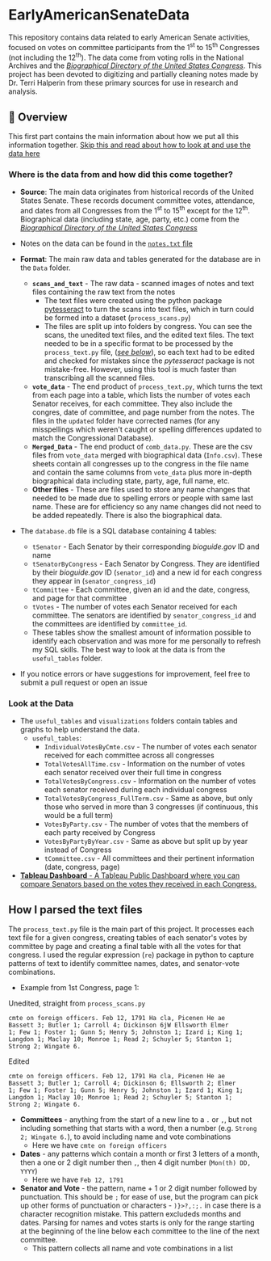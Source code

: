 # EarlyAmericanSenateData
This repository contains data related to early American Senate activities, focused on votes on committee participants from the  1<sup>st</sup> to 15<sup>th</sup> Congresses (not including the 12<sup>th</sup>). The data come from voting rolls in the National Archives and the [*Biographical Directory of the United States Congress*](https://bioguide.congress.gov/). This project has been devoted to digitizing and partially cleaning notes made by Dr. Terri Halperin from these primary sources for use in research and analysis.

## 📜 Overview

This first part contains the main information about how we put all this information together. [Skip this and read about how to look at and use the data here](#look-at-the-data)
    
### Where is the data from and how did this come together?
- **Source**: The main data originates from historical records of the United States Senate. These records document committee votes, attendance, and dates from all Congresses from the 1<sup>st</sup> to 15<sup>th</sup> except for the 12<sup>th</sup>. Biographical data (including state, age, party, etc.) come from the [*Biographical Directory of the United States Congress*](https://bioguide.congress.gov/)
- Notes on the data can be found in the [`notes.txt` file](https://github.com/ewolman/EarlyAmericanSenateData/blob/main/notes.txt)

- **Format**: The main raw data and tables generated for the database are in the `Data` folder. 
    - **`scans_and_text`** - The raw data - scanned images of notes and text files containing the raw text from the notes
         - The text files were created using the python package [pytesseract](https://pypi.org/project/pytesseract/) to turn the scans into text files, which in turn could be formed into a dataset (`process_scans.py`)
         - The files are split up into folders by congress. You can see the scans, the unedited text files, and the edited text files. The text needed to be in a specific format to be processed by the `process_text.py` file, ([*see below*](#how-i-parsed-the-text-files)), so each text had to be edited and checked for mistakes since the *pytesseract* package is not mistake-free. However, using this tool is much faster than transcribing all the scanned files.
    - **`vote_data`** - The end product of `process_text.py`, which turns the text from each page into a table, which lists the number of votes each Senator receives, for each committee. They also include the congres, date of committee, and page number from the notes. The files in the `updated` folder have corrected names (for any misspellings which weren't caught or spelling differences updated to match the Congressional Database).
    - **`Merged_Data`** - The end product of `comb_data.py`. These are the csv files from `vote_data` merged with biographical data (`Info.csv`). These sheets contain all congresses up to the congress in the file name and contain the same columns from `vote_data` plus more in-depth biographical data including state, party, age, full name, etc.
    - **Other files** - These are files used to store any name changes that needed to be made due to spelling errors or people with same last name. These are for efficiency so any name changes did not need to be added repeatedly. There is also the biographical data.

- The `database.db` file is a SQL database containing 4 tables:
  - `tSenator` - Each Senator by their corresponding *bioguide.gov* ID and name
  - `tSenatorByCongress` - Each Senator by Congress. They are identified by their *bioguide.gov* ID (`senator_id`) and a new id for each congress they appear in (`senator_congress_id`)
  - `tCommittee` - Each committee, given an id and the date, congress, and page for that committee
  - `tVotes` - The number of votes each Senator received for each committee. The senators are identified by `senator_congress_id` and the committees are identified by `committee_id`.
  - These tables show the smallest amount of information possible to identify each observation and was more for me personally to refresh my SQL skills. The best way to look at the data is from the `useful_tables` folder.
- If you notice errors or have suggestions for improvement, feel free to submit a pull request or open an issue

### Look at the Data
- The `useful_tables` and `visualizations` folders contain tables and graphs to help understand the data.
   - `useful_tables`:
     -  `IndividualVotesByCmte.csv` - The number of votes each senator received for each committee across all congresses
     -  `TotalVotesAllTime.csv` - Information on the number of votes each senator received over their full time in congress
     -  `TotalVotesByCongress.csv` - Information on the number of votes each senator received during each individual congress
     -  `TotalVotesByCongress_FullTerm.csv` - Same as above, but only those who served in more than 3 congresses (if continuous, this would be a full term)
     -  `VotesByParty.csv` - The number of votes that the members of each party received by Congress
     -  `VotesByPartyByYear.csv` - Same as above but split up by year instead of Congress
     -  `tCommittee.csv` - All committees and their pertinent information (date, congress, page)
- [**Tableau Dashboard** - A Tableau Public Dashboard where you can compare Senators based on the votes they received in each Congress.](https://public.tableau.com/app/profile/elias.wolman/viz/SenatorDashboard/Dashboard1?publish=yes)
## How I parsed the text files

The `process_text.py` file is the main part of this project. It processes each text file for a given congress, creating tables of each senator's votes by committee by page and creating a final table with all the votes for that congress. I used the regular expression (`re`) package in python to capture patterns of text to identify committee names, dates, and senator-vote combinations.
- Example from 1st Congress, page 1:
  
Unedited, straight from `process_scans.py`
```
cmte on foreign officers. Feb 12, 1791 Ha cla, Picenen He ae
Bassett 3; Butler 1; Carroll 4; Dickinson 6jW Ellsworth Elmer
1; Few 1; Foster 1; Gunn 5; Henry 5; Johnston 1; Izard i; King 1;
Langdon 1; Maclay 10; Monroe 1; Read 2; Schuyler 5; Stanton 1;
Strong 2; Wingate 6.
```
Edited
```
cmte on foreign officers. Feb 12, 1791 Ha cla, Picenen He ae
Bassett 3; Butler 1; Carroll 4; Dickinson 6; Ellsworth 2; Elmer
1; Few 1; Foster 1; Gunn 5; Henry 5; Johnston 1; Izard 1; King 1;
Langdon 1; Maclay 10; Monroe 1; Read 2; Schuyler 5; Stanton 1;
Strong 2; Wingate 6.
```
  - **Committees** - anything from the start of a new line to a `.` or `,`, but not including something that starts with a word, then a number (e.g. `Strong 2; Wingate 6.`), to avoid including name and vote combinations
    - Here we have `cmte on foreign officers`
  - **Dates** - any patterns which contain a month or first 3 letters of a month, then a one or 2 digit number then `,`, then 4 digit number (`Mon(th) DD, YYYY`)
    - Here we have `Feb 12, 1791`
  - **Senator and Vote** - the pattern, name + 1 or 2 digit number followed by punctuation. This should be `;` for ease of use, but the program can pick up other forms of punctuation or characters - `)}>?,:;.` in case there is a character recognition mistake. This pattern excludeds months and dates. Parsing for names and votes starts is only for the range starting at the beginning of the line below each committee to the line of the next committee.
    - This pattern collects all name and vote combinations in a list 
